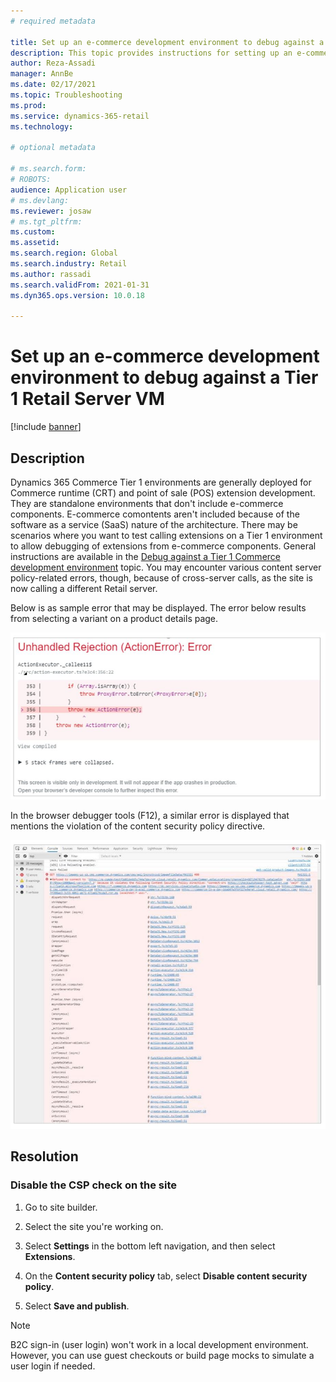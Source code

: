 ```yaml
---
# required metadata

title: Set up an e-commerce development environment to debug against a Tier 1 Retail Server VM
description: This topic provides instructions for setting up an e-commerce development environment to debug against a tier 1 Retail Server VM. 
author: Reza-Assadi
manager: AnnBe
ms.date: 02/17/2021
ms.topic: Troubleshooting
ms.prod: 
ms.service: dynamics-365-retail
ms.technology: 

# optional metadata

# ms.search.form: 
# ROBOTS: 
audience: Application user
# ms.devlang: 
ms.reviewer: josaw
# ms.tgt_pltfrm: 
ms.custom: 
ms.assetid: 
ms.search.region: Global
ms.search.industry: Retail
ms.author: rassadi
ms.search.validFrom: 2021-01-31
ms.dyn365.ops.version: 10.0.18

---
```


# Set up an e-commerce development environment to debug against a Tier 1 Retail Server VM

[!include [banner](../../includes/banner.md)]

## Description
Dynamics 365 Commerce Tier 1 environments are generally deployed for Commerce runtime (CRT) and point of sale (POS) extension development. They are standalone environments that don't include e-commerce components. E-commerce comontents aren't included because of the software as a service (SaaS) nature of the architecture. 
There may be scenarios where you want to test calling extensions on a Tier 1 environment to allow debugging of extensions from e-commerce components. General instructions are available in the [Debug against a Tier 1 Commerce development environment](https://docs.microsoft.com/dynamics365/commerce/e-commerce-extensibility/debug-tier-1) topic. You may encounter various content server policy-related errors, though, because of cross-server calls, as the site is now calling a different Retail server.

Below is as sample error that may be displayed. The error below results from selecting a variant on a product details page.

![example error](media/unhandled-rejection-error.jpg)

In the browser debugger tools (F12), a similar error is displayed that mentions the violation of the content security policy directive.

![debugger tools error](media/debugger-tools-error.JPG)

## Resolution

### Disable the CSP check on the site

1. Go to site builder.

1. Select the site you're working on.

1. Select **Settings** in the bottom left navigation, and then select **Extensions**.

1. On the **Content security policy** tab, select **Disable content security policy**.

1. Select **Save and publish**.

> [!NOTE]
> B2C sign-in (user login) won't work in a local development environment. However, you can use guest checkouts or build page mocks to simulate a user login if needed. 


